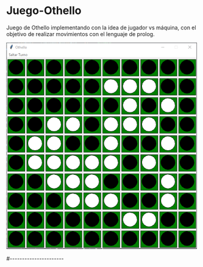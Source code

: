 # Juego-Othello
Juego de Othello implementando con la idea de jugador vs máquina, con el objetivo de realizar movimientos con el lenguaje de prolog.

<img src="imagen/Othello_Ingame.png" width="500" >

#----------------------

<img2 src="imagen/Othello_Ingame#2.PNG" width="500" >
